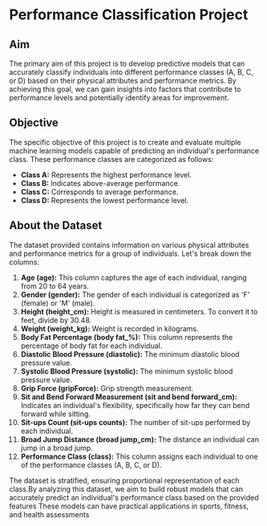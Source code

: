 # Performance Classification Project

## Aim

The primary aim of this project is to develop predictive models that can accurately classify individuals into different performance classes (A, B, C, or D) based on their physical attributes and performance metrics\. By achieving this goal, we can gain insights into factors that contribute to performance levels and potentially identify areas for improvement\.

## Objective

The specific objective of this project is to create and evaluate multiple machine learning models capable of predicting an individual's performance class\. These performance classes are categorized as follows:
- **Class A:** Represents the highest performance level\.
- **Class B:** Indicates above-average performance\.
- **Class C:** Corresponds to average performance\.
- **Class D:** Represents the lowest performance level\.

## About the Dataset

The dataset provided contains information on various physical attributes and performance metrics for a group of individuals\. Let's break down the columns:

1. **Age (age):** This column captures the age of each individual, ranging from 20 to 64 years\.
2. **Gender (gender):** The gender of each individual is categorized as 'F' (female) or 'M' (male)\.
3. **Height (height_cm):** Height is measured in centimeters\. To convert it to feet, divide by 30\.48\.
4. **Weight (weight_kg):** Weight is recorded in kilograms\.
5. **Body Fat Percentage (body fat_%):** This column represents the percentage of body fat for each individual\.
6. **Diastolic Blood Pressure (diastolic):** The minimum diastolic blood pressure value\.
7. **Systolic Blood Pressure (systolic):** The minimum systolic blood pressure value\.
8. **Grip Force (gripForce):** Grip strength measurement\.
9. **Sit and Bend Forward Measurement (sit and bend forward_cm):** Indicates an individual's flexibility, specifically how far they can bend forward while sitting\.
10. **Sit-ups Count (sit-ups counts):** The number of sit-ups performed by each individual\.
11. **Broad Jump Distance (broad jump_cm):** The distance an individual can jump in a broad jump\.
12. **Performance Class (class):** This column assigns each individual to one of the performance classes (A, B, C, or D)\.
   
The dataset is stratified, ensuring proportional representation of each class.By analyzing this dataset, we aim to build robust models that can accurately predict an individual's performance class based on the provided features These models can have practical applications in sports, fitness, and health assessments

